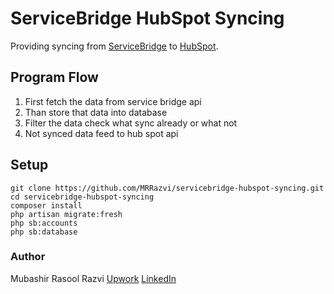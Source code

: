# ServiceBridge HubSpot Syncing

Providing syncing from [ServiceBridge](https://cloud.servicebridge.com) to [HubSpot](https://app.hubspot.com).

## Program Flow

1. First fetch the data from service bridge api
2. Than store that data into database
3. Filter the data check what sync already or what not
4. Not synced data feed to hub spot api

## Setup

```
git clone https://github.com/MRRazvi/servicebridge-hubspot-syncing.git
cd servicebridge-hubspot-syncing
composer install
php artisan migrate:fresh
php sb:accounts
php sb:database
```

### Author

Mubashir Rasool Razvi
[Upwork](https://www.upwork.com/freelancers/mrrazvi)
[LinkedIn](https://www.linkedin.com/in/mrrazvi)
